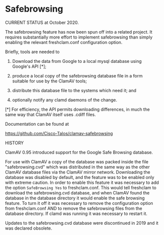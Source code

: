 # Safebrowsing  #

CURRENT STATUS at October 2020.

The safebrowsing feature has now been spun off into a related project.
It requires substantially more effort to implement safebrowsing than
simply enabling the relevant freshclam.conf configuration option.

Briefly, tools are needed to

1. Download the data from Google to a local mysql database using
Google's API [*];

2. produce a local copy of the safebrowsing database file in a form
suitable for use by the ClamAV tools;

3. distribute this database file to the systems which need it; and

4. optionally notify any clamd daemons of the change.

[*] For efficiency, the API permits downloading differences, in much
the same way that ClamAV itself uses .cdiff files.

Documentation can be found at

https://github.com/Cisco-Talos/clamav-safebrowsing


HISTORY

ClamAV 0.95 introduced support for the Google Safe Browsing database.

For use with ClamAV a copy of the database was packed inside the file
"safebrowsing.cvd" which was distributed in the same way as the other
ClamAV database files via the ClamAV mirror network.  Downloading the
database was disabled by default, and the feature was to be enabled
only with extreme caution.  In order to enable this feature it was
necessary to add the option `SafeBrowsing Yes` to freshclam.conf.
This would tell freshclam to download the safebrowsing.cvd database,
and when ClamAV found the database in the database directory it would
enable the safe browsing feature. To turn it off it was necessary to
remove the configuration option from freshclam.conf AND to remove the
safebrowsing files from the database directory.  If clamd was running
it was necessary to restart it.

Updates to the safebrowsing.cvd database were discontinued in 2019 and
it was declared obsolete.
